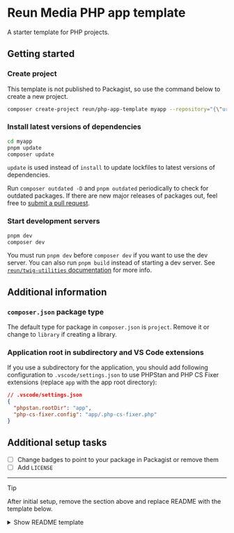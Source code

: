 # Reun Media PHP app template

A starter template for PHP projects.

## Getting started

### Create project

This template is not published to Packagist, so use the command below to create
a new project.

```sh
composer create-project reun/php-app-template myapp --repository="{\"url\": \"https://github.com/Reun-Media/php-app-template\", \"type\": \"vcs\"}" --stability=dev --remove-vcs
```

### Install latest versions of dependencies

```sh
cd myapp
pnpm update
composer update
```

`update` is used instead of `install` to update lockfiles to latest versions of
dependencies.

Run `composer outdated -D` and `pnpm outdated` periodically to check for
outdated packages. If there are new major releases of packages out, feel free to
[submit a pull request](https://github.com/Reun-Media/php-app-template/pulls).

### Start development servers

```sh
pnpm dev
composer dev
```

You must run `pnpm dev` before `composer dev` if you want to use the dev server.
You can also run `pnpm build` instead of starting a dev server. See
[`reun/twig-utilities`
documentation](https://github.com/Reun-Media/twig-utilities/blob/master/docs/ViteAsset.md#vite-dev-server-detection)
for more info.

## Additional information

### `composer.json` package type

The default type for package in `composer.json` is `project`. Remove it or
change to `library` if creating a library.

### Application root in subdirectory and VS Code extensions

If you use a subdirectory for the application, you should add following
configuration to `.vscode/settings.json` to use PHPStan and PHP CS Fixer
extensions (replace `app` with the app root directory):

```json
// .vscode/settings.json
{
  "phpstan.rootDir": "app",
  "php-cs-fixer.config": "app/.php-cs-fixer.php"
}
```

## Additional setup tasks

- [ ] Change badges to point to your package in Packagist or remove them
- [ ] Add `LICENSE`

---

> [!TIP]
>
> After initial setup, remove the section above and replace README with the
> template below.

<details>

<summary>Show README template</summary>

# My Project

[![Supported PHP Version](https://img.shields.io/packagist/dependency-v/reun/mypackage/PHP?logo=PHP&logoColor=777BB3&color=777BB3)](https://www.php.net/supported-versions.php)
[![Packagist Version](https://img.shields.io/packagist/v/reun/mypackage)](https://packagist.org/packages/reun/mypackage)

Short description of the project.

## Installation

```sh
composer require myorg/mypackage
```

## Configuration

Add configuration steps here.

## Usage

Describe how to use the package.

## Development

This repository includes a [dev container](https://containers.dev/) that can be
used to launch a development environment.

Run tests:

```sh
composer test
```

Generate code coverage report (see [Pest Test
Coverage](https://pestphp.com/docs/test-coverage) for more):

```sh
composer test -- --coverage
```

Start dev server:

```sh
composer dev
```

Run PHP CS Fixer and PHPStan:

```sh
composer lint
```

</details>
